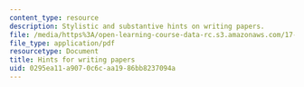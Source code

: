 ```yaml
---
content_type: resource
description: Stylistic and substantive hints on writing papers.
file: /media/https%3A/open-learning-course-data-rc.s3.amazonaws.com/17-53-democratization-in-asia-africa-and-latin-america-fall-2001/0295ea11a9070c6caa1986bb8237094a_hintsforwritingpapers.pdf
file_type: application/pdf
resourcetype: Document
title: Hints for writing papers
uid: 0295ea11-a907-0c6c-aa19-86bb8237094a
---
```

